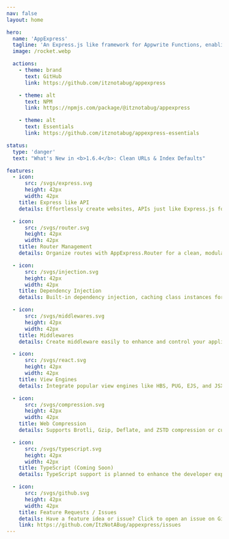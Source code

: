 ```yaml
---
nav: false
layout: home

hero:
  name: 'AppExpress'
  tagline: 'An Express.js like framework for Appwrite Functions, enabling super-easy navigation!'
  image: /rocket.webp

  actions:
    - theme: brand
      text: GitHub
      link: https://github.com/itznotabug/appexpress

    - theme: alt
      text: NPM
      link: https://npmjs.com/package/@itznotabug/appexpress

    - theme: alt
      text: Essentials
      link: https://github.com/itznotabug/appexpress-essentials

status:
  type: 'danger'
  text: "What's New in <b>1.6.4</b>: Clean URLs & Index Defaults"

features:
  - icon:
      src: /svgs/express.svg
      height: 42px
      width: 42px
    title: Express like API
    details: Effortlessly create websites, APIs just like Express.js for Appwrite Functions.

  - icon:
      src: /svgs/router.svg
      height: 42px
      width: 42px
    title: Router Management
    details: Organize routes with AppExpress.Router for a clean, modular setup.

  - icon:
      src: /svgs/injection.svg
      height: 42px
      width: 42px
    title: Dependency Injection
    details: Built-in dependency injection, caching class instances for optimized performance.

  - icon:
      src: /svgs/middlewares.svg
      height: 42px
      width: 42px
    title: Middlewares
    details: Create middleware easily to enhance and control your application's flow.

  - icon:
      src: /svgs/react.svg
      height: 42px
      width: 42px
    title: View Engines
    details: Integrate popular view engines like HBS, PUG, EJS, and JSX seamlessly.

  - icon:
      src: /svgs/compression.svg
      height: 42px
      width: 42px
    title: Web Compression
    details: Supports Brotli, Gzip, Deflate, and ZSTD compression or custom implementations.

  - icon:
      src: /svgs/typescript.svg
      height: 42px
      width: 42px
    title: TypeScript (Coming Soon)
    details: TypeScript support is planned to enhance the developer experience.

  - icon:
      src: /svgs/github.svg
      height: 42px
      width: 42px
    title: Feature Requests / Issues
    details: Have a feature idea or issue? Click to open an issue on GitHub.
    link: https://github.com/ItzNotABug/appexpress/issues
---
```

